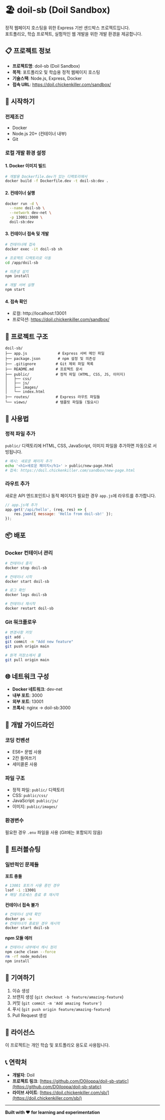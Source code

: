 # 🏖️ doil-sb (Doil Sandbox)

정적 웹페이지 호스팅을 위한 Express 기반 샌드박스 프로젝트입니다.  
포트폴리오, 학습 프로젝트, 실험적인 웹 개발을 위한 개발 환경을 제공합니다.

## 📋 프로젝트 정보

- **프로젝트명**: doil-sb (Doil Sandbox)
- **목적**: 포트폴리오 및 학습용 정적 웹페이지 호스팅
- **기술스택**: Node.js, Express, Docker
- **접속 URL**: https://doil.chickenkiller.com/sandbox/

## 🚀 시작하기

### 전제조건

- Docker
- Node.js 20+ (컨테이너 내부)
- Git

### 로컬 개발 환경 설정

#### 1. Docker 이미지 빌드
```bash
# 개발용 Dockerfile.dev가 있는 디렉토리에서
docker build -f Dockerfile.dev -t doil-sb:dev .
```

#### 2. 컨테이너 실행
```bash
docker run -d \
  --name doil-sb \
  --network dev-net \
  -p 13001:3000 \
  doil-sb:dev
```

#### 3. 컨테이너 접속 및 개발
```bash
# 컨테이너에 접속
docker exec -it doil-sb sh

# 프로젝트 디렉토리로 이동
cd /app/doil-sb

# 의존성 설치
npm install

# 개발 서버 실행
npm start
```

#### 4. 접속 확인
- 로컬: http://localhost:13001
- 프로덕션: https://doil.chickenkiller.com/sandbox/

## 📁 프로젝트 구조

```
doil-sb/
├── app.js              # Express 서버 메인 파일
├── package.json        # npm 설정 및 의존성
├── .gitignore         # Git 제외 파일 목록
├── README.md          # 프로젝트 문서
├── public/            # 정적 파일 (HTML, CSS, JS, 이미지)
│   ├── css/
│   ├── js/
│   ├── images/
│   └── index.html
├── routes/            # Express 라우트 파일들
└── views/             # 템플릿 파일들 (필요시)
```

## 🔧 사용법

### 정적 파일 추가
`public/` 디렉토리에 HTML, CSS, JavaScript, 이미지 파일을 추가하면 자동으로 서빙됩니다.

```bash
# 예시: 새로운 페이지 추가
echo '<h1>새로운 페이지</h1>' > public/new-page.html
# 접속: https://doil.chickenkiller.com/sandbox/new-page.html
```

### 라우트 추가
새로운 API 엔드포인트나 동적 페이지가 필요한 경우 `app.js`에 라우트를 추가합니다.

```javascript
// app.js에 추가
app.get('/api/hello', (req, res) => {
    res.json({ message: 'Hello from doil-sb!' });
});
```

## 📦 배포

### Docker 컨테이너 관리
```bash
# 컨테이너 중지
docker stop doil-sb

# 컨테이너 시작
docker start doil-sb

# 로그 확인
docker logs doil-sb

# 컨테이너 재시작
docker restart doil-sb
```

### Git 워크플로우
```bash
# 변경사항 커밋
git add .
git commit -m "Add new feature"
git push origin main

# 원격 저장소에서 풀
git pull origin main
```

## 🌐 네트워크 구성

- **Docker 네트워크**: dev-net
- **내부 포트**: 3000
- **외부 포트**: 13001
- **프록시**: nginx → doil-sb:3000

## 📝 개발 가이드라인

### 코딩 컨벤션
- ES6+ 문법 사용
- 2칸 들여쓰기
- 세미콜론 사용

### 파일 구조
- 정적 파일: `public/` 디렉토리
- CSS: `public/css/`
- JavaScript: `public/js/`
- 이미지: `public/images/`

### 환경변수
필요한 경우 `.env` 파일을 사용 (Git에는 포함되지 않음)

## 🐛 트러블슈팅

### 일반적인 문제들

**포트 충돌**
```bash
# 13001 포트가 사용 중인 경우
lsof -i :13001
# 해당 프로세스 종료 후 재시작
```

**컨테이너 접속 불가**
```bash
# 컨테이너 상태 확인
docker ps -a
# 컨테이너가 종료된 경우 재시작
docker start doil-sb
```

**npm 모듈 에러**
```bash
# 컨테이너 내부에서 캐시 정리
npm cache clean --force
rm -rf node_modules
npm install
```

## 🤝 기여하기

1. 이슈 생성
2. 브랜치 생성 (`git checkout -b feature/amazing-feature`)
3. 커밋 (`git commit -m 'Add amazing feature'`)
4. 푸시 (`git push origin feature/amazing-feature`)
5. Pull Request 생성

## 📄 라이선스

이 프로젝트는 개인 학습 및 포트폴리오 용도로 사용됩니다.

## 📞 연락처

- **개발자**: Doil
- **프로젝트 링크**: [https://github.com/D0iloppa/doil-sb-static](https://github.com/D0iloppa/doil-sb-static)
- **라이브 사이트**: [https://doil.chickenkiller.com/sb/](https://doil.chickenkiller.com/sb/)

---

**Built with ❤️ for learning and experimentation**